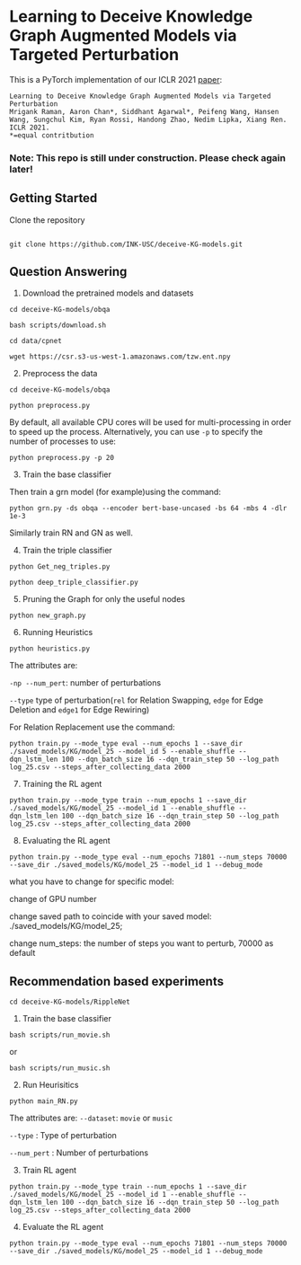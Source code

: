# Learning to Deceive Knowledge Graph Augmented Models via Targeted Perturbation

This is a PyTorch implementation of our ICLR 2021 [paper](https://arxiv.org/abs/2010.12872):

```
Learning to Deceive Knowledge Graph Augmented Models via Targeted Perturbation
Mrigank Raman, Aaron Chan*, Siddhant Agarwal*, Peifeng Wang, Hansen Wang, Sungchul Kim, Ryan Rossi, Handong Zhao, Nedim Lipka, Xiang Ren.
ICLR 2021.
*=equal contritbution
```

### Note: This repo is still under construction. Please check again later!

## Getting Started

Clone the repository
```

git clone https://github.com/INK-USC/deceive-KG-models.git

```

## Question Answering

1. Download the pretrained models and datasets

```
cd deceive-KG-models/obqa

bash scripts/download.sh

cd data/cpnet

wget https://csr.s3-us-west-1.amazonaws.com/tzw.ent.npy
```

2. Preprocess the data

```
cd deceive-KG-models/obqa

python preprocess.py
```

By default, all available CPU cores will be used for multi-processing in order to speed up the process. Alternatively, you can use ```-p``` to specify the number of processes to use:

```
python preprocess.py -p 20
```

3. Train the base classifier

Then train a grn model (for example)using the command:

```
python grn.py -ds obqa --encoder bert-base-uncased -bs 64 -mbs 4 -dlr 1e-3
```
Similarly train RN and GN as well.

4. Train the triple classifier

```
python Get_neg_triples.py

python deep_triple_classifier.py
```

5. Pruning the Graph for only the useful nodes

```
python new_graph.py
```

6. Running Heuristics

```
python heuristics.py
```

The attributes are:

```-np --num_pert```:  number of perturbations

```--type``` type of perturbation(```rel``` for Relation Swapping, ```edge``` for Edge Deletion and ```edge1``` for Edge Rewiring)

For Relation Replacement use the command:

```
python train.py --mode_type eval --num_epochs 1 --save_dir ./saved_models/KG/model_25 --model_id 5 --enable_shuffle --dqn_lstm_len 100 --dqn_batch_size 16 --dqn_train_step 50 --log_path log_25.csv --steps_after_collecting_data 2000
```

7. Training the RL agent

```
python train.py --mode_type train --num_epochs 1 --save_dir ./saved_models/KG/model_25 --model_id 1 --enable_shuffle --dqn_lstm_len 100 --dqn_batch_size 16 --dqn_train_step 50 --log_path log_25.csv --steps_after_collecting_data 2000
```

8. Evaluating the RL agent

```
python train.py --mode_type eval --num_epochs 71801 --num_steps 70000 --save_dir ./saved_models/KG/model_25 --model_id 1 --debug_mode
```

what you have to change for specific model:

change of GPU number

change saved path to coincide with your saved model: ./saved_models/KG/model_25;  

change num_steps: the number of steps you want to perturb, 70000 as default

## Recommendation based experiments

```
cd deceive-KG-models/RippleNet
```

1. Train the base classifier

```
bash scripts/run_movie.sh
```
or 
```
bash scripts/run_music.sh
```

2. Run Heurisitics

```
python main_RN.py
```

The attributes are:
```--dataset```: ```movie``` or ```music```

```--type``` : Type of perturbation

```--num_pert``` : Number of perturbations

3. Train RL agent
```
python train.py --mode_type train --num_epochs 1 --save_dir ./saved_models/KG/model_25 --model_id 1 --enable_shuffle --dqn_lstm_len 100 --dqn_batch_size 16 --dqn_train_step 50 --log_path log_25.csv --steps_after_collecting_data 2000
```

4. Evaluate the RL agent
```
python train.py --mode_type eval --num_epochs 71801 --num_steps 70000 --save_dir ./saved_models/KG/model_25 --model_id 1 --debug_mode
```